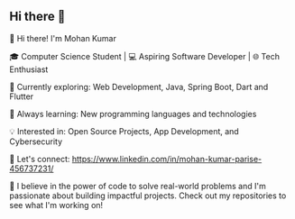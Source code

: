 ## Hi there 👋

👋 Hi there! I'm Mohan Kumar

🎓 Computer Science Student | 💻 Aspiring Software Developer | 🌐 Tech Enthusiast

🔭 Currently exploring: Web Development, Java, Spring Boot, Dart and Flutter

🌱 Always learning: New programming languages and technologies

💡 Interested in: Open Source Projects, App Development, and Cybersecurity

💬 Let's connect: https://www.linkedin.com/in/mohan-kumar-parise-456737231/ 

🌟 I believe in the power of code to solve real-world problems and I'm passionate about building impactful projects. Check out my repositories to see what I'm working on!



<!--
**MohanKumar2003/MohanKumar2003** is a ✨ _special_ ✨ repository because its `README.md` (this file) appears on your GitHub profile.

Here are some ideas to get you started:

- 🔭 I’m currently working on ...
- 🌱 I’m currently learning ...
- 👯 I’m looking to collaborate on ...
- 🤔 I’m looking for help with ...
- 💬 Ask me about ...
- 📫 How to reach me: ...
- 😄 Pronouns: ...
- ⚡ Fun fact: ...
-->
